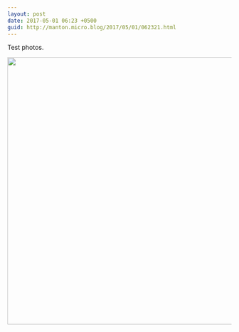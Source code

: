 ```yaml
---
layout: post
date: 2017-05-01 06:23 +0500
guid: http://manton.micro.blog/2017/05/01/062321.html
---
```

Test photos.

<img src="http://manton.micro.blog/uploads/2017/d1cfbe6cba.jpg" width="600" height="600" style="height: auto" />

